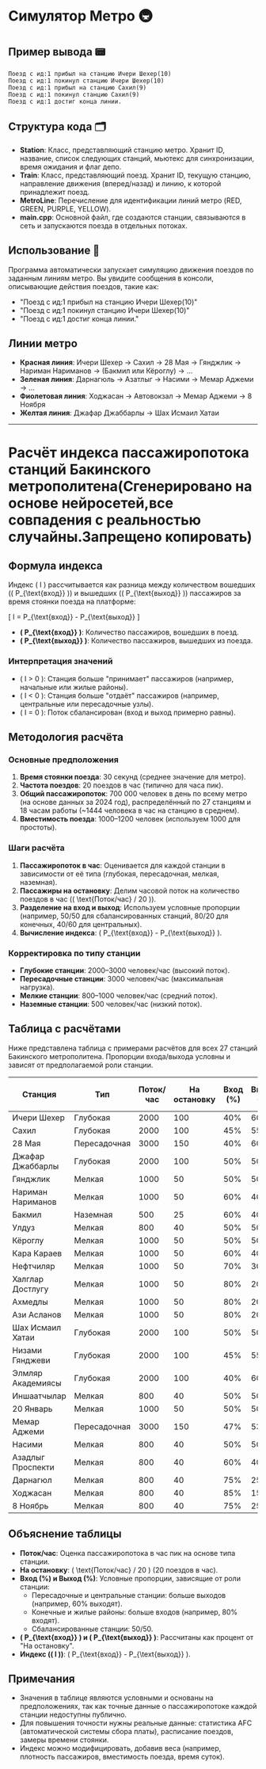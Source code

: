 # Симулятор Метро 🚇

## Пример вывода 📟

```
Поезд с ид:1 прибыл на станцию Ичери Шехер(10)
Поезд с ид:1 покинул станцию Ичери Шехер(10)
Поезд с ид:1 прибыл на станцию Сахил(9)
Поезд с ид:1 покинул станцию Сахил(9)
Поезд с ид:1 достиг конца линии.
```

## Структура кода 🗂️

- **Station**: Класс, представляющий станцию метро. Хранит ID, название, список следующих станций, мьютекс для синхронизации, время ожидания и флаг депо.
- **Train**: Класс, представляющий поезд. Хранит ID, текущую станцию, направление движения (вперед/назад) и линию, к которой принадлежит поезд.
- **MetroLine**: Перечисление для идентификации линий метро (RED, GREEN, PURPLE, YELLOW).
- **main.cpp**: Основной файл, где создаются станции, связываются в сеть и запускаются поезда в отдельных потоках.

## Использование 🚀

Программа автоматически запускает симуляцию движения поездов по заданным линиям метро. Вы увидите сообщения в консоли, описывающие действия поездов, такие как:

- "Поезд с ид:1 прибыл на станцию Ичери Шехер(10)"
- "Поезд с ид:1 покинул станцию Ичери Шехер(10)"
- "Поезд с ид:1 достиг конца линии."

## Линии метро

- **Красная линия**: Ичери Шехер → Сахил → 28 Мая → Гянджлик → Нариман Нариманов → (Бакмил или Кёроглу) → ...
- **Зеленая линия**: Дарнагюль → Азатлыг → Насими → Мемар Аджеми → ...
- **Фиолетовая линия**: Ходжасан → Автовокзал → Мемар Аджеми → 8 Ноября
- **Желтая линия**: Джафар Джаббарлы → Шах Исмаил Хатаи

--- 

# Расчёт индекса пассажиропотока станций Бакинского метрополитена(Сгенерировано на основе нейросетей,все совпадения с реальностью случайны.Запрещено копировать)

## Формула индекса

Индекс \( I \) рассчитывается как разница между количеством вошедших (\( P_{\text{вход}} \)) и вышедших (\( P_{\text{выход}} \)) пассажиров за время стоянки поезда на платформе:

\[
I = P_{\text{вход}} - P_{\text{выход}}
\]

- **\( P_{\text{вход}} \)**: Количество пассажиров, вошедших в поезд.
- **\( P_{\text{выход}} \)**: Количество пассажиров, вышедших из поезда.

### Интерпретация значений
- \( I > 0 \): Станция больше "принимает" пассажиров (например, начальные или жилые районы).
- \( I < 0 \): Станция больше "отдаёт" пассажиров (например, центральные или пересадочные узлы).
- \( I = 0 \): Поток сбалансирован (вход и выход примерно равны).

## Методология расчёта

### Основные предположения
1. **Время стоянки поезда**: 30 секунд (среднее значение для метро).
2. **Частота поездов**: 20 поездов в час (типично для часа пик).
3. **Общий пассажиропоток**: 700 000 человек в день по всему метро (на основе данных за 2024 год), распределённый по 27 станциям и 18 часам работы (~1444 человека в час на станцию в среднем).
4. **Вместимость поезда**: 1000–1200 человек (используем 1000 для простоты).

### Шаги расчёта
1. **Пассажиропоток в час**: Оценивается для каждой станции в зависимости от её типа (глубокая, пересадочная, мелкая, наземная).
2. **Пассажиры на остановку**: Делим часовой поток на количество поездов в час (\( \text{Поток/час} / 20 \)).
3. **Разделение на вход и выход**: Используем условные пропорции (например, 50/50 для сбалансированных станций, 80/20 для конечных, 40/60 для центральных).
4. **Вычисление индекса**: \( P_{\text{вход}} - P_{\text{выход}} \).

### Корректировка по типу станции
- **Глубокие станции**: 2000–3000 человек/час (высокий поток).
- **Пересадочные станции**: 3000 человек/час (максимальная нагрузка).
- **Мелкие станции**: 800–1000 человек/час (средний поток).
- **Наземные станции**: 500 человек/час (низкий поток).

## Таблица с расчётами

Ниже представлена таблица с примерами расчётов для всех 27 станций Бакинского метрополитена. Пропорции входа/выхода условны и зависят от предполагаемой роли станции.

| Станция              | Тип            | Поток/час | На остановку | Вход (%) | Выход (%) | \( P_{\text{вход}} \) | \( P_{\text{выход}} \) | Индекс (\( I \)) |
|----------------------|----------------|-----------|--------------|----------|-----------|-----------------------|-----------------------|------------------|
| Ичери Шехер         | Глубокая       | 2000      | 100          | 40%      | 60%       | 40                    | 60                    | -20             |
| Сахил               | Глубокая       | 2000      | 100          | 45%      | 55%       | 45                    | 55                    | -10             |
| 28 Мая              | Пересадочная   | 3000      | 150          | 40%      | 60%       | 60                    | 90                    | -30             |
| Джафар Джаббарлы    | Глубокая       | 2000      | 100          | 50%      | 50%       | 50                    | 50                    | 0               |
| Гянджлик            | Мелкая         | 1000      | 50           | 50%      | 50%       | 25                    | 25                    | 0               |
| Нариман Нариманов   | Мелкая         | 1000      | 50           | 60%      | 40%       | 30                    | 20                    | 10              |
| Бакмил              | Наземная       | 500       | 25           | 60%      | 40%       | 15                    | 10                    | 5               |
| Улдуз               | Мелкая         | 800       | 40           | 50%      | 50%       | 20                    | 20                    | 0               |
| Кёроглу             | Мелкая         | 1000      | 50           | 50%      | 50%       | 25                    | 25                    | 0               |
| Кара Караев         | Мелкая         | 1000      | 50           | 60%      | 40%       | 30                    | 20                    | 10              |
| Нефтчиляр           | Мелкая         | 1000      | 50           | 70%      | 30%       | 35                    | 15                    | 20              |
| Халглар Достлугу    | Мелкая         | 1000      | 50           | 80%      | 20%       | 40                    | 10                    | 30              |
| Ахмедлы             | Мелкая         | 1000      | 50           | 80%      | 20%       | 40                    | 10                    | 30              |
| Ази Асланов         | Мелкая         | 1000      | 50           | 80%      | 20%       | 40                    | 10                    | 30              |
| Шах Исмаил Хатаи    | Глубокая       | 2000      | 100          | 50%      | 50%       | 50                    | 50                    | 0               |
| Низами Гянджеви     | Глубокая       | 2000      | 100          | 45%      | 55%       | 45                    | 55                    | -10             |
| Элмляр Академиясы   | Глубокая       | 2000      | 100          | 40%      | 60%       | 40                    | 60                    | -20             |
| Иншаатчылар         | Мелкая         | 800       | 40           | 50%      | 50%       | 20                    | 20                    | 0               |
| 20 Январь           | Мелкая         | 1000      | 50           | 50%      | 50%       | 25                    | 25                    | 0               |
| Мемар Аджеми        | Пересадочная   | 3000      | 150          | 47%      | 53%       | 70                    | 80                    | -10             |
| Насими              | Мелкая         | 800       | 40           | 50%      | 50%       | 20                    | 20                    | 0               |
| Азадлыг Проспекти   | Мелкая         | 800       | 40           | 60%      | 40%       | 24                    | 16                    | 8               |
| Дарнагюл            | Мелкая         | 800       | 40           | 75%      | 25%       | 30                    | 10                    | 20              |
| Ходжасан            | Мелкая         | 800       | 40           | 85%      | 15%       | 34                    | 6                     | 28              |
| 8 Ноябрь            | Мелкая         | 800       | 40           | 75%      | 25%       | 30                    | 10                    | 20              |

## Объяснение таблицы

- **Поток/час**: Оценка пассажиропотока в час пик на основе типа станции.
- **На остановку**: \( \text{Поток/час} / 20 \) (20 поездов в час).
- **Вход (%) и Выход (%)**: Условные пропорции, зависящие от роли станции:
  - Пересадочные и центральные станции: больше выходов (например, 60% выходят).
  - Конечные и жилые районы: больше входов (например, 80% входят).
  - Сбалансированные станции: 50/50.
- **\( P_{\text{вход}} \) и \( P_{\text{выход}} \)**: Рассчитаны как процент от "На остановку".
- **Индекс (\( I \))**: \( P_{\text{вход}} - P_{\text{выход}} \).

## Примечания

- Значения в таблице являются условными и основаны на предположениях, так как точные данные о пассажиропотоке каждой станции недоступны публично.
- Для повышения точности нужны реальные данные: статистика AFC (автоматической системы сбора платы), расписание поездов, замеры времени стоянки.
- Индекс можно модифицировать, добавив веса (например, плотность пассажиров, вместимость поезда, время суток).


